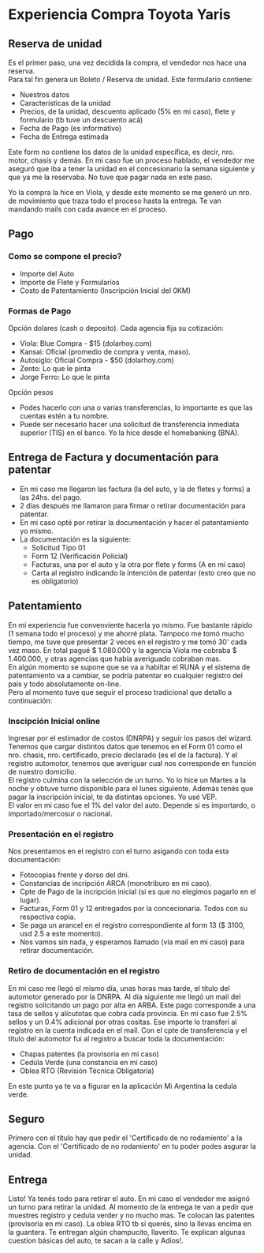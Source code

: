 # Experiencia Compra Toyota Yaris

## Reserva de unidad

Es el primer paso, una vez decidida la compra, el vendedor nos hace una reserva.  
Para tal fin genera un Boleto / Reserva de unidad. Este formulario contiene:

- Nuestros datos
- Características de la unidad 
- Precios,  de la unidad, descuento aplicado (5% en mi caso), flete y formulario (tb tuve un descuento acá)
- Fecha de Pago (es informativo)
- Fecha de Entrega estimada

Este form no contiene los datos de la unidad específica, es decir, nro. motor, chasis y demás.
En mi caso fue un proceso hablado, el vendedor me aseguró que iba a tener la unidad en el concesionario 
la semana siguiente y que ya me la reservaba. No tuve que pagar nada en este paso. 

Yo la compra la hice en Viola, y desde este momento se me generó un nro. de movimiento 
que traza todo el proceso hasta la entrega. Te van mandando mails con cada avance en el proceso.

## Pago

### Como se compone el precio?  

- Importe del Auto
- Importe de Flete y Formularios
- Costo de Patentamiento (Inscripción Inicial del 0KM) 

### Formas de Pago  

Opción dolares (cash o deposito). Cada agencia fija su cotización: 

- Viola: Blue Compra - $15 (dolarhoy.com)
- Kansai: Oficial (promedio de compra y venta, maso).
- Autosiglo: Oficial Compra - $50 (dolarhoy.com)
- Zento: Lo que le pinta
- Jorge Ferro: Lo que le pinta

Opción pesos
- Podes hacerlo con una o varias transferencias, lo importante es que las cuentas estén a tu nombre.
- Puede ser necesario hacer una solicitud de transferencia inmediata superior (TIS) en el banco. Yo la hice desde el homebanking (BNA).

## Entrega de Factura y documentación para patentar

- En mi caso me llegaron las factura (la del auto, y la de fletes y forms) a las 24hs. del pago.
- 2 días después me llamaron para firmar o retirar documentación para patentar.
- En mi caso opté por retirar la documentación y hacer el patentamiento yo mismo.
- La documentación es la siguiente:
  - Solicitud Tipo 01
  - Form 12 (Verificación Policial)
  - Facturas, una por el auto y la otra por flete y forms (A en mi caso)
  - Carta al registro indicando la intención de patentar (esto creo que no es obligatorio)

## Patentamiento

En mi experiencia fue convenviente hacerla yo mismo. Fue bastante rápido (1 semana todo el proceso) y me ahorré plata.
Tampoco me tomó mucho tiempo, me tuve que presentar 2 veces en el registro y me tomó 30' cada vez maso.
En total pagué $ 1.080.000 y la agencia Viola me cobraba $ 1.400.000, y otras agencias que había averiguado cobraban mas.   
En algún momento se supone que se va a habiltar el RUNA y el sistema de patentamiento va a cambiar, se podría patentar 
en cualquier registro del país y todo absolutamente on-line.  
Pero al momento tuve que seguir el proceso tradicional que detallo a continuación:      

### Inscipción Inicial online

Ingresar por el estimador de costos (DNRPA) y seguir los pasos del wizard. Tenemos que cargar distintos datos que tenemos en el Form 01
como el nro. chasis, nro. certificado, precio declarado (es el de la factura). Y el registro automotor, tenemos que averiguar cual 
nos corresponde en función de nuestro domicilio.    
El registro culmina con la selección de un turno. Yo lo hice un Martes a la noche y obtuve turno disponible para el lunes siguiente.
Además tenés que pagar la inscripción inicial, te da distintas opciones. Yo usé VEP.  
El valor en mi caso fue el 1% del valor del auto. Depende si es importardo, o importado/mercosur o nacional. 

### Presentación en el registro 

Nos presentamos en el registro con el turno asigando con toda esta documentación:
- Fotocopias frente y dorso del dni.
- Constancias de incripción ARCA (monotriburo en mi caso).
- Cpte de Pago de la incripción inicial (si es que no elegimos pagarlo en el lugar).
- Facturas, Form 01 y 12 entregados por la concecionaria. Todos con su respectiva copia. 
- Se paga un arancel en el registro correspondiente al form 13 ($ 3100, usd 2.5 a este momento).
- Nos vamos sin nada, y esperamos llamado (vía mail en mi caso) para retirar documentación.

### Retiro de documentación en el registro

En mi caso me llegó el mismo día, unas horas mas tarde, el título del automotor generado por la DNRPA.
Al día siguiente me llegó un mail del registro solicitando un pago por alta en ARBA.
Este pago corresponde a una tasa de sellos y alícutotas que cobra cada provincia.
En mi caso fue 2.5% sellos y un 0.4% adicional por otras cositas. 
Ese importe lo transferí al registro en la cuenta indicada en el mail.
Con el cpte de transferencia y el título del automotor fui al registro a buscar toda la documentación:
- Chapas patentes (la provisoria en mi caso)
- Cedúla Verde (una constancia en mi caso)
- Oblea RTO (Revisión Técnica Obligatoria)   

En este punto ya te va a figurar en la aplicación Mi Argentina la cedula verde.

## Seguro

Primero con el título hay que pedir el 'Certificado de no rodamiento' a la agencia. 
Con el 'Certificado de no rodamiento' en tu poder podes asgurar la unidad.

## Entrega 

Listo! Ya tenés todo para retirar el auto. En mi caso el vendedor me asignó un turno para retirar la unidad.
Al momento de la entrega te van a pedir que muestres registro y cedula verder y no mucho mas.
Te colocan las patentes (provisoria en mi caso). La oblea RTO tb si querés, sino la llevas encima en la guantera. 
Te entregan algún champucito, llaverito. Te explican algunas cuestion básicas del auto, te sacan a la calle y Adios!.
